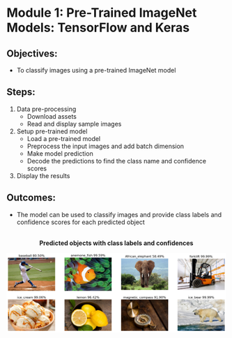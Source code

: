 # Module 1: Pre-Trained ImageNet Models: TensorFlow and Keras

## Objectives:
- To classify images using a pre-trained ImageNet model

## Steps:
1. Data pre-processing
    - Download assets
    - Read and display sample images
2. Setup pre-trained model
    - Load a pre-trained model
    - Preprocess the input images and add batch dimension
    - Make model prediction
    - Decode the predictions to find the class name and confidence scores
3. Display the results

## Outcomes:
- The model can be used to classify images and provide class labels and confidence scores for each predicted object
<br><br>

<p align="center"><b>Predicted objects with class labels and confidences</b></p>
<div align="center">
  <img src="https://github.com/OCR-tech/OCR-tech/blob/main/docs/img/module_ml1a.png"/>
</div>
<br>